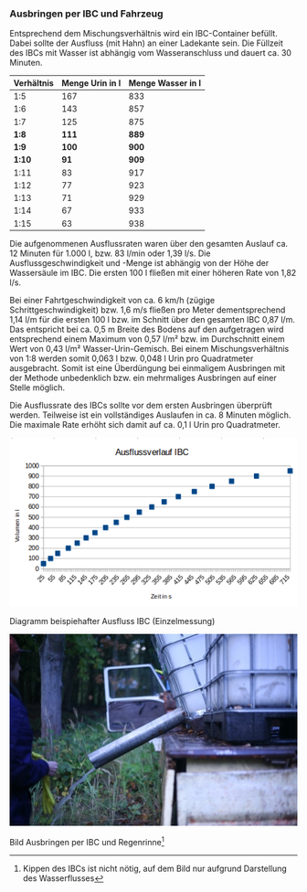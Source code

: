 ### Ausbringen per IBC und Fahrzeug

Entsprechend dem Mischungsverhältnis wird ein IBC-Container befüllt. Dabei sollte der Ausfluss \(mit Hahn\) an einer Ladekante sein. Die Füllzeit des IBCs mit Wasser ist abhängig vom Wasseranschluss und dauert ca. 30 Minuten.

| **Verhältnis** | **Menge Urin in l** | **Menge Wasser in l** |
| :--- | :--- | :--- |
| 1:5 | 167 | 833 |
| 1:6 | 143 | 857 |
| 1:7 | 125 | 875 |
| **1:8** | **111** | **889** |
| **1:9** | **100** | **900** |
| **1:10** | **91** | **909** |
| 1:11 | 83 | 917 |
| 1:12 | 77 | 923 |
| 1:13 | 71 | 929 |
| 1:14 | 67 | 933 |
| 1:15 | 63 | 938 |

Die aufgenommenen Ausflussraten waren über den gesamten Auslauf ca. 12 Minuten für 1.000 l, bzw. 83 l/min oder 1,39 l/s. Die Ausflussgeschwindigkeit und -Menge ist abhängig von der Höhe der Wassersäule im IBC. Die ersten 100 l fließen mit einer höheren Rate von 1,82 l/s.

Bei einer Fahrtgeschwindigkeit von ca. 6 km/h \(zügige Schrittgeschwindigkeit\) bzw. 1,6 m/s fließen pro Meter dementsprechend 1,14 l/m für die ersten 100 l bzw. im Schnitt über den gesamten IBC 0,87 l/m. Das entspricht bei ca. 0,5 m Breite des Bodens auf den aufgetragen wird entsprechend einem Maximum von 0,57 l/m² bzw. im Durchschnitt einem Wert von 0,43 l/m² Wasser-Urin-Gemisch. Bei einem Mischungsverhältnis von 1:8 werden somit 0,063 l bzw. 0,048 l Urin pro Quadratmeter ausgebracht. Somit ist eine Überdüngung bei einmaligem Ausbringen mit der Methode unbedenklich bzw. ein mehrmaliges Ausbringen auf einer Stelle möglich.

Die Ausflussrate des IBCs sollte vor dem ersten Ausbringen überprüft werden. Teilweise ist ein vollständiges Auslaufen in ca. 8 Minuten möglich. Die maximale Rate erhöht sich damit auf ca. 0,1 l Urin pro Quadratmeter.

![](/assets/Diagramm_Ausfluss-IBC.png)

Diagramm beispiehafter Ausfluss IBC \(Einzelmessung\)





![](/assets/Bild_Ausbringen-IBC-Regenrinne.jpg)

Bild Ausbringen per IBC und Regenrinne[^1]

[^1]: Kippen des IBCs ist nicht nötig, auf dem Bild nur aufgrund Darstellung des Wasserflusses

